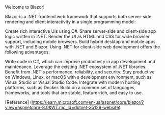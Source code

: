 Welcome to Blazor!

Blazor is a .NET frontend web framework that supports both server-side rendering and client interactivity in a single programming model:

Create rich interactive UIs using C#.
Share server-side and client-side app logic written in .NET.
Render the UI as HTML and CSS for wide browser support, including mobile browsers.
Build hybrid desktop and mobile apps with .NET and Blazor.
Using .NET for client-side web development offers the following advantages:

Write code in C#, which can improve productivity in app development and maintenance.
Leverage the existing .NET ecosystem of .NET libraries.
Benefit from .NET's performance, reliability, and security.
Stay productive on Windows, Linux, or macOS with a development environment, such as Visual Studio or Visual Studio Code. Integrate with modern hosting platforms, such as Docker.
Build on a common set of languages, frameworks, and tools that are stable, feature-rich, and easy to use.

 [Reference] (https://learn.microsoft.com/en-us/aspnet/core/blazor/?view=aspnetcore-8.0&WT.mc_id=dotnet-35129-website)

